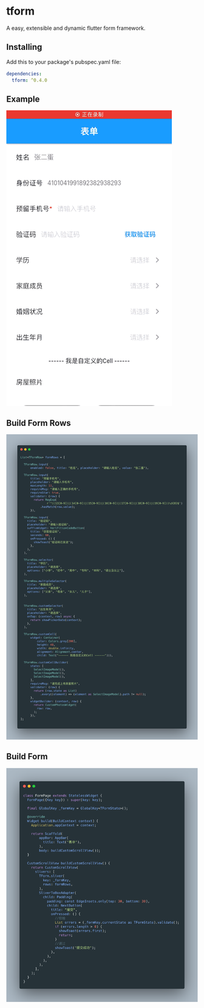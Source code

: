 # tform

A easy, extensible and dynamic flutter form framework.

## Installing
Add this to your package's pubspec.yaml file:
```yaml
dependencies:
  tform: ^0.4.0
```

## Example
![avatar](./assets/demo.gif)

## Build Form Rows
![avatar](./assets/carbon_rows.png)

## Build Form
![avatar](./assets/carbon_page.png)
